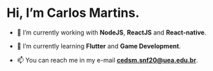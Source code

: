 # Hi, I’m Carlos Martins.

- 🔭 I’m currently working with **NodeJS**, **ReactJS** and **React-native**.

- 🌱 I’m currently learning **Flutter** and **Game Development**.

- 📫 You can reach me in my e-mail **cedsm.snf20@uea.edu.br**.

<!---
carlos-edsmartins/carlos-edsmartins is a ✨ special ✨ repository because its `README.md` (this file) appears on your GitHub profile.
You can click the Preview link to take a look at your changes.
--->
